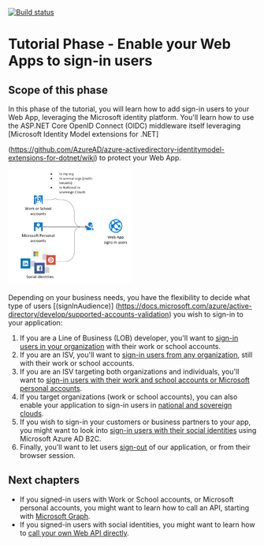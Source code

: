 [![Build status](https://identitydivision.visualstudio.com/IDDP/_apis/build/status/AAD%20Samples/.NET%20client%20samples/ASP.NET%20Core%20Web%20App%20tutorial)](https://identitydivision.visualstudio.com/IDDP/_build/latest?definitionId=819)

# Tutorial Phase - Enable your Web Apps to sign-in users

## Scope of this phase

In this phase of the tutorial, you will learn how to add sign-in users to your Web App, leveraging the Microsoft identity platform. 
You'll learn how to use the ASP.NET Core OpenID Connect (OIDC) middleware itself leveraging 
[Microsoft Identity Model extensions for .NET]

(https://github.com/AzureAD/azure-activedirectory-identitymodel-extensions-for-dotnet/wiki) to protect your Web App.

   <img src="../ReadmeFiles/sign-in-audiences.png" width="50%"/>

   Depending on your business needs, you have the flexibility to decide what type of users 
   [(signInAudience)]
   (https://docs.microsoft.com/azure/active-directory/develop/supported-accounts-validation) you wish to sign-in to your application:

   1. If you are a Line of Business (LOB) developer, you'll want to [sign-in users in your organization](./1-1-MyOrg) with their work or school accounts.
   1. If you are an ISV, you'll want to [sign-in users from any organization](./1-2-AnyOrg), still with their work or school accounts.
   1. If you are an ISV targeting both organizations and individuals, you'll want to [sign-in users with their work and school accounts or Microsoft personal accounts](./1-3-AnyOrgOrPersonal).
   1. If you target organizations (work or school accounts), you can also enable your application to sign-in users in [national and sovereign clouds](./1-4-Sovereign).
   1. If you wish to sign-in your customers or business partners to your app, you might  want to look into [sign-in users with their social identities](./1-5-B2C) using Microsoft Azure AD B2C.
   1. Finally, you'll want to let users [sign-out](./1-6-SignOut) of our application, or from their browser session.

## Next chapters

- If you signed-in users with Work or School accounts, or Microsoft personal accounts, you might want to learn how to call an API, starting with [Microsoft Graph](./2-WebApp-graph-user).
- If you signed-in users with social identities, you might want to learn how to [call your own Web API directly](.\4-WebApp-your-API).
